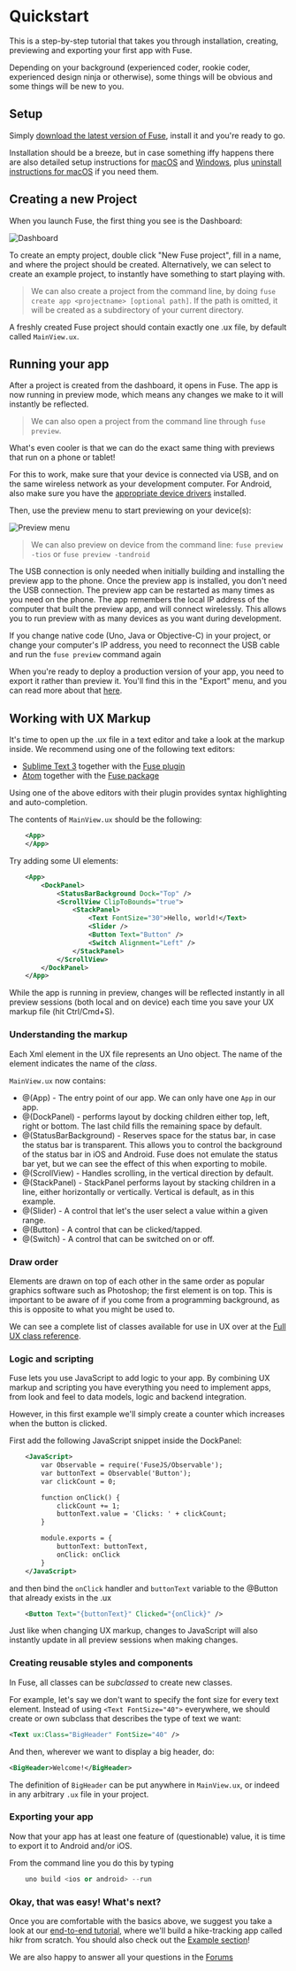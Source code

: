 # Quickstart

This is a step-by-step tutorial that takes you through installation, creating, previewing and exporting your first app with Fuse.

Depending on your background (experienced coder, rookie coder, experienced design ninja or otherwise), some things will be obvious and some things will be new to you.

## Setup

Simply [download the latest version of Fuse](https://fuseopen.com/downloads/), install it and you're ready to go.

Installation should be a breeze, but in case something iffy happens there are also detailed setup instructions for [macOS](installation/setup-install-osx.md) and [Windows](installation/setup-install-win.md), plus [uninstall instructions for macOS](https://gist.github.com/Tapped/daa78c08882f33b0c7c3) if you need them.

## Creating a new Project

When you launch Fuse, the first thing you see is the Dashboard:

![Dashboard](../../media/dashboard.png)

To create an empty project, double click "New Fuse project", fill in a name, and where the project should be created. Alternatively, we can select to create an example project, to instantly have something to start playing with.

> We can also create a project from the command line, by doing `fuse create app <projectname> [optional path]`.
> If the path is omitted, it will be created as a subdirectory of your current directory.

A freshly created Fuse project should contain exactly one .ux file, by default called `MainView.ux`.

## Running your app

After a project is created from the dashboard, it opens in Fuse. The app is now running in preview mode, which means any changes we make to it will instantly be reflected.

> We can also open a project from the command line through `fuse preview`.

What's even cooler is that we can do the exact same thing with previews that run on a phone or tablet!

For this to work, make sure that your device is connected via USB, and on the same wireless network as your development computer. For Android, also make sure you have the <a href="https://developer.android.com/studio/run/oem-usb.html#Drivers">appropriate device drivers</a> installed.

Then, use the preview menu to start previewing on your device(s):

![Preview menu](../../media/preview-menu.png)

> We can also preview on device from the command line:
> `fuse preview -tios` or `fuse preview -tandroid`

The USB connection is only needed when initially building and installing the preview app to the phone. Once the preview app is installed, you don't need the USB connection. The preview app can be restarted as many times as you need on the phone. The app remembers the local IP address of the computer that built the preview app, and will connect wirelessly. This allows you to run preview with as many devices as you want during development.

If you change native code (Uno, Java or Objective-C) in your project, or change your computer's IP address, you need to reconnect the USB cable and run the `fuse preview` command again

When you're ready to deploy a production version of your app, you need to export it rather than preview it. You'll find this in the "Export" menu, and you can read more about that [here](articles:basics/preview-and-export#export).

## Working with UX Markup

It's time to open up the .ux file in a text editor and take a look at the markup inside. We recommend using one of the following text editors:

 * [Sublime Text 3](https://www.sublimetext.com/3) together with the [Fuse plugin](installation/sublime-plugin.md)
 * [Atom](https://atom.io/) together with the [Fuse package](installation/atom-plugin.md)

Using one of the above editors with their plugin provides syntax highlighting and auto-completion.

The contents of `MainView.ux` should be the following:

```XML
	<App>
	</App>
```

Try adding some UI elements:

```xml
	<App>
		<DockPanel>
			<StatusBarBackground Dock="Top" />
			<ScrollView ClipToBounds="true">
				<StackPanel>
					<Text FontSize="30">Hello, world!</Text>
					<Slider />
					<Button Text="Button" />
					<Switch Alignment="Left" />
				</StackPanel>
			</ScrollView>
		</DockPanel>
	</App>
```

While the app is running in preview, changes will be reflected instantly in all preview sessions (both local and on device) each time you save your UX markup file (hit Ctrl/Cmd+S).

### Understanding the markup

Each Xml element in the UX file represents an Uno object. The name of the element indicates the name of the *class*.

`MainView.ux` now contains:

* @(App) - The entry point of our app. We can only have one `App` in our app.
* @(DockPanel) - performs layout by docking children either top, left, right or bottom. The last child fills the remaining space by default.
* @(StatusBarBackground) - Reserves space for the status bar, in case the status bar is transparent. This allows you to control the background of the status bar in iOS and Android. Fuse does not emulate the status bar yet, but we can see the effect of this when exporting to mobile.
* @(ScrollView) - Handles scrolling, in the vertical direction by default.
* @(StackPanel) - StackPanel performs layout by stacking children in a line, either horizontally or vertically. Vertical is default, as in this example.
* @(Slider) - A control that let's the user select a value within a given range.
* @(Button) - A control that can be clicked/tapped.
* @(Switch) - A control that can be switched on or off.

### Draw order

Elements are drawn on top of each other in the same order as popular graphics software such as Photoshop; the first element is on top. This is important to be aware of if you come from a programming background, as this is opposite to what you might be used to.

We can see a complete list of classes available for use in UX over at the [Full UX class reference](../full-ux-class-reference.md).

### Logic and scripting

Fuse lets you use JavaScript to add logic to your app. By combining UX markup and scripting you have everything you need to implement apps, from look and feel to data models, logic and backend integration.

However, in this first example we'll simply create a counter which increases when the button is clicked.

First add the following JavaScript snippet inside the DockPanel:

```xml
	<JavaScript>
		var Observable = require('FuseJS/Observable');
		var buttonText = Observable('Button');
		var clickCount = 0;

		function onClick() {
			clickCount += 1;
			buttonText.value = 'Clicks: ' + clickCount;
		}

		module.exports = {
			buttonText: buttonText,
			onClick: onClick
		}
	</JavaScript>
```

and then bind the `onClick` handler and `buttonText` variable to the @Button that already exists in the .ux

```xml
	<Button Text="{buttonText}" Clicked="{onClick}" />
```

Just like when changing UX markup, changes to JavaScript will also instantly update in all preview sessions when making changes.

### Creating reusable styles and components

In Fuse, all classes can be *subclassed* to create new classes.

For example, let's say we don't want to specify the font size for every text element. Instead of using `<Text FontSize="40">` everywhere, we should create or own subclass that describes the type of text we want:

```xml
<Text ux:Class="BigHeader" FontSize="40" />
```

And then, wherever we want to display a big header, do:

```xml
<BigHeader>Welcome!</BigHeader>
```

The definition of `BigHeader` can be put anywhere in `MainView.ux`, or indeed in any arbitrary `.ux` file in your project.

### Exporting your app

Now that your app has at least one feature of (questionable) value, it is time to export it to Android and/or iOS.

From the command line you do this by typing

```s
	uno build <ios or android> --run
```

### Okay, that was easy! What's next?

Once you are comfortable with the basics above, we suggest you take a look at our [end-to-end tutorial](../tutorial-models/tutorial.md), where we'll build a hike-tracking app called hikr from scratch. You should also check out the [Example section](https://fuseopen.com/examples/)!

We are also happy to answer all your questions in the [Forums](https://forums.fusetools.com/)
